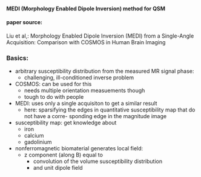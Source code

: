 #### MEDI (Morphology Enabled Dipole Inversion) method for QSM
 
#### paper source: 
Liu et al,: Morphology Enabled Dipole Inversion (MEDI) from
a Single-Angle Acquisition: Comparison with COSMOS in Human Brain Imaging

### Basics:
- arbitrary susceptibility distribution from the measured MR signal phase: 
    - challenging, ill-conditioned inverse problem
- COSMOS: can be used for this
    - needs multiple orientation measuements though
    - tough to do with people
- MEDI: uses only a single acquisiton to get a similar result 
    - here: sparsifying the edges in quantitative susceptibility map that do not have a corre- sponding edge in the magnitude image
- susceptibility map: get knowledge about
    - iron 
    - calcium 
    - gadolinium
- nonferromagnetic biomaterial generates local field:
    - z component (along B) equal to 
        - convolution of the volume susceptibility distribution  
        - and unit dipole field

